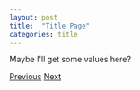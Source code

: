 ```yaml
---
layout: post
title:  "Title Page"
categories: title
---
```


Maybe I'll get some values here?

[Previous]({{page.previous.url}})
[Next]({{page.next.url}})
